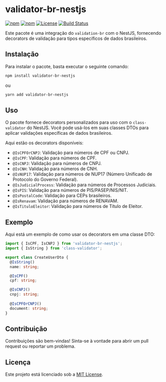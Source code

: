 # validator-br-nestjs

[![npm](https://img.shields.io/npm/v/validator-br-nestjs)](https://www.npmjs.com/package/validator-br-nestjs)
[![npm](https://img.shields.io/npm/dm/validator-br-nestjs)](https://www.npmjs.com/package/validator-br-nestjs)
[![License](https://img.shields.io/github/license/luissobrinho/validator-br-nestjs)](https://github.com/luissobrinho/validator-br-nestjs/blob/main/LICENSE)
[![Build Status](https://app.travis-ci.com/luissobrinho/validator-br-nestjs.svg?token=gs4ppZM37dTmyY3bqidr&branch=main)](https://app.travis-ci.com/luissobrinho/validator-br-nestjs)


Este pacote é uma integração do `validation-br` com o NestJS, fornecendo decorators de validação para tipos específicos de dados brasileiros.

## Instalação

Para instalar o pacote, basta executar o seguinte comando:

```bash
npm install validator-br-nestjs
```

ou

```bash
yarn add validator-br-nestjs
```

## Uso

O pacote fornece decorators personalizados para uso com o `class-validator` do NestJS. Você pode usá-los em suas classes DTOs para aplicar validações específicas de dados brasileiros.

Aqui estão os decorators disponíveis:

- `@IsCPFOrCNPJ`: Validação para números de CPF ou CNPJ.
- `@IsCPF`: Validação para números de CPF.
- `@IsCNPJ`: Validação para números de CNPJ.
- `@IsCNH`: Validação para números de CNH.
- `@IsNUP17`: Validação para números de NUP17 (Número Unificado de Protocolo do Governo Federal).
- `@IsJudicialProcess`: Validação para números de Processos Judiciais.
- `@IsPIS`: Validação para números de PIS/PASEP/NIS/NIT.
- `@IsPostalCode`: Validação para CEPs brasileiros.
- `@IsRenavam`: Validação para números de RENAVAM.
- `@IsTituloEleitor`: Validação para números de Título de Eleitor.

## Exemplo

Aqui está um exemplo de como usar os decorators em uma classe DTO:

```typescript
import { IsCPF, IsCNPJ } from 'validator-br-nestjs';
import { IsString } from 'class-validator';

export class CreateUserDto {
  @IsString()
  name: string;

  @IsCPF()
  cpf: string;

  @IsCNPJ()
  cnpj: string;
  
  @IsCPFOrCNPJ()
  document: string;
}
```

## Contribuição

Contribuições são bem-vindas! Sinta-se à vontade para abrir um pull request ou reportar um problema.

## Licença

Este projeto está licenciado sob a [MIT License](LICENSE).
